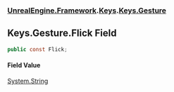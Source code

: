 ### [UnrealEngine.Framework](./UnrealEngine-Framework.md 'UnrealEngine.Framework').[Keys](./Keys.md 'UnrealEngine.Framework.Keys').[Keys.Gesture](./Keys-Gesture.md 'UnrealEngine.Framework.Keys.Gesture')
## Keys.Gesture.Flick Field
  
```csharp
public const Flick;
```
#### Field Value
[System.String](https://docs.microsoft.com/en-us/dotnet/api/System.String 'System.String')  
